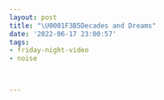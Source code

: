 ```yaml
---
layout: post
title: "\U0001F3B5Decades and Dreams"
date: '2022-06-17 23:00:57'
tags:
- friday-night-video
- noise



---
```


